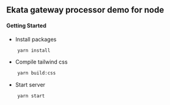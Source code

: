 ## Ekata gateway processor demo for node

#### Getting Started

-   Install packages

```bash
    yarn install

```

-   Compile tailwind css

```bash
    yarn build:css
```

-   Start server

```bash
    yarn start
```
